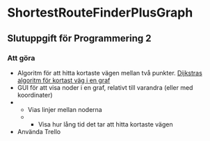 # ShortestRouteFinderPlusGraph

## Slutuppgift för Programmering 2

### Att göra

- Algoritm för att hitta kortaste vägen mellan två punkter. [Dijkstras algoritm för kortast väg i en graf](https://en.wikipedia.org/wiki/Dijkstra%27s_algorithm)
- GUI för att visa noder i en graf, relativt till varandra (eller med koordinater)
- - Vias linjer mellan noderna
  - - Visa hur lång tid det tar att hitta kortaste vägen
- Använda Trello
